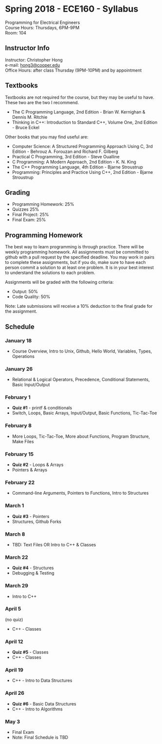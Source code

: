 # Spring 2018 - ECE160 - Syllabus
Programming for Electrical Engineers  
Course Hours: Thursdays, 6PM-9PM  
Room: 104

## Instructor Info
Instructor: Christopher Hong  
e-mail: hong3@cooper.edu  
Office Hours: after class Thursday (9PM-10PM) and by appointment

## Textbooks
Textbooks are not required for the course, but they may be useful to have. These two are the two I recommend.
- The C Programming Language, 2nd Edition - Brian W. Kernighan & Dennis M. Ritchie
- Thinking in C++: Introduction to Standard C++, Volume One, 2nd Edition - Bruce Eckel  

Other books that you may find useful are:
- Computer Science: A Structured Programming Approach Using C, 3rd Edition - Behrouz A. Forouzan and Richard F. Gilberg
- Practical C Programming, 3rd Edition - Steve Oualline
- C Programming: A Modern Approach, 2nd Edition - K. N. King
- The C++ Programming Language, 4th Edition - Bjarne Stroustrup
- Programming: Principles and Practice Using C++, 2nd Edition - Bjarne Stroustrup

## Grading
- Programming Homework: 25%
- Quizzes 25%
- Final Project: 25%
- Final Exam: 25%

## Programming Homework
The best way to learn programming is through practice. There will be weekly programming homework. All assignments must be committed to github with a pull request by the specified deadline. You may work in pairs to complete these assignments, but if you do, make sure to have each person commit a solution to at least one problem. It is in your best interest to understand the solutions to each problem.

Assignments will be graded with the following criteria:
- Output: 50%
- Code Quality: 50%  

Note: Late submissions will receive a 10% deduction to the final grade for the assignment. 

## Schedule
### January 18  
- Course Overview, Intro to Unix, Github, Hello World, Variables, Types, Operations
 
### January 26  
- Relational & Logical Operators, Precedence, Conditional Statements, Basic Input/Output

### February 1  
- **Quiz #1** - printf & conditionals
- Switch, Loops, Basic Arrays, Input/Output, Basic Functions, Tic-Tac-Toe

### February 8  
- More Loops, Tic-Tac-Toe, More about Functions, Program Structure, Make Files

### February 15  
- **Quiz #2** - Loops & Arrays
- Pointers & Arrays

### February 22  
- Command-line Arguments, Pointers to Functions, Intro to Structures

### March 1  
- **Quiz #3** - Pointers
- Structures, Github Forks

### March 8  
- TBD: Text Files OR Intro to C++ & Classes

### March 22  
- **Quiz #4** - Structures
- Debugging & Testing

### March 29  
- Intro to C++

### April 5  
(no quiz)
- C++ - Classes

### April 12  
- **Quiz #5** - Classes
- C++ - Classes

### April 19 
- C++ - Intro to Data Structures

### April 26 
- **Quiz #6** - Basic Data Structures
- C++ - Intro to Algorithms

### May 3
- Final Exam 
- Note: Final Schedule is TBD
